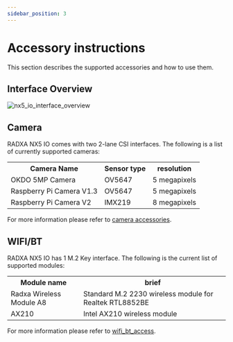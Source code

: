 ```yaml
---
sidebar_position: 3
---
```


# Accessory instructions

This section describes the supported accessories and how to use them.

## Interface Overview

![nx5_io_interface_overview](/img/nx5/nx5-io/nx5_io_interface_overview.webp)

## Camera

RADXA NX5 IO comes with two 2-lane CSI interfaces. The following is a list of currently supported cameras:

<table>
  <tr>
    <th>Camera Name</th>
    <th>Sensor type</th>
    <th>resolution</th>
  </tr>
  <tr>
    <td>OKDO 5MP Camera</td>
    <td>OV5647</td>
    <td>5 megapixels</td>
  </tr>
  <tr>
    <td>Raspberry Pi Camera V1.3</td>
    <td>OV5647</td>
    <td>5 megapixels</td>
  </tr>
  <tr>
    <td>Raspberry Pi Camera V2</td>
    <td>IMX219</td>
    <td>8 megapixels</td>
  </tr>
</table>

For more information please refer to [camera accessories](../accessories/camera).

## WIFI/BT

RADXA NX5 IO has 1 M.2 Key interface. The following is the current list of supported modules:

<table>
  <tr>
    <th> Module name </th>
    <th> brief </th>
  </tr>
  <tr>
    <td> Radxa Wireless Module A8 </td>
    <td> Standard M.2 2230 wireless module for Realtek RTL8852BE  </td>
  </tr>
  <tr>
    <td> AX210 </td>
    <td> Intel AX210 wireless module </td>
  </tr>
</table>

For more information please refer to [wifi_bt_access](../accessories/wifi_bt_access).
